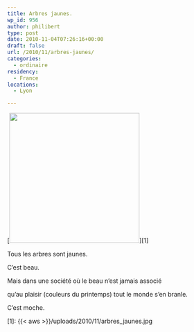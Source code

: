 ```yaml
---
title: Arbres jaunes.
wp_id: 956
author: philibert
type: post
date: 2010-11-04T07:26:16+00:00
draft: false
url: /2010/11/arbres-jaunes/
categories:
  - ordinaire
residency:
  - France
locations:
  - Lyon

---
```

[<img class="alignnone size-medium wp-image-959" title="arbres_jaunes" src="{{< aws >}}/uploads/2010/11/arbres_jaunes-300x300.jpg" alt="" width="300" height="300" srcset="{{< aws >}}/uploads/2010/11/arbres_jaunes-300x300.jpg 300w, {{< aws >}}/uploads/2010/11/arbres_jaunes-150x150.jpg 150w, {{< aws >}}/uploads/2010/11/arbres_jaunes-1024x1024.jpg 1024w, {{< aws >}}/uploads/2010/11/arbres_jaunes.jpg 1395w" sizes="(max-width: 300px) 100vw, 300px" />][1]

Tous les arbres sont jaunes.

C&rsquo;est beau.

Mais dans une société où le beau n&rsquo;est jamais associé
  
qu&rsquo;au plaisir (couleurs du printemps) tout le monde s&rsquo;en branle.

C&rsquo;est moche.

 [1]: {{< aws >}}/uploads/2010/11/arbres_jaunes.jpg